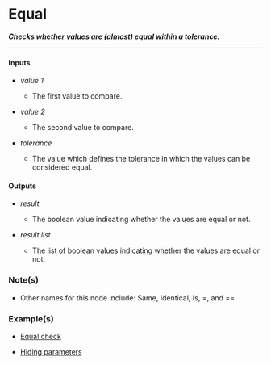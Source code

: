 # Equal

**_Checks whether values are (almost) equal within a tolerance._**

---


#### Inputs

* _value 1_

  * The first value to compare.

* _value 2_

  * The second value to compare.

* _tolerance_

  * The value which defines the tolerance in which the values can be considered equal.


#### Outputs

* _result_

  * The boolean value indicating whether the values are equal or not.

* _result list_

  * The list of boolean values indicating whether the values are equal or not.


### Note(s)

* Other names for this node include: Same, Identical, Is, =, and ==.


### Example(s)

* <a href="https://creator.trimble.com/graph?assetURI=whp:96af9fd1-6299-497d-b1ae-0f5ee79f3c0c&version=latest" target="_blank">Equal check</a>

* <a href="https://creator.trimble.com/graph?assetURI=whp:e2e409bc-0b76-4bb4-9a66-816e1e55d679&version=latest" target="_blank">Hiding parameters</a>